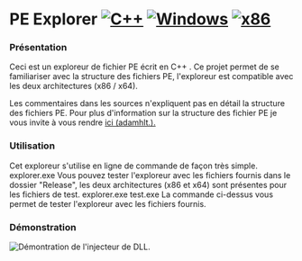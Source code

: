 # PE Explorer [![C++](https://img.shields.io/badge/language-C%2B%2B-%23f34b7d.svg?style=plastic)](https://en.wikipedia.org/wiki/C%2B%2B) [![Windows](https://img.shields.io/badge/platform-Windows-0078d7.svg)](https://en.wikipedia.org/wiki/Microsoft_Windows) [![x86](https://img.shields.io/badge/arch-x86-red.svg)](https://en.wikipedia.org/wiki/X86) 
### Présentation 
Ceci est un exploreur de fichier PE écrit en C++ . Ce projet permet de se familiariser avec la structure des fichiers PE, l'exploreur est compatible avec les deux architectures (x86 / x64).

Les commentaires dans les sources n'expliquent pas en détail la structure des fichiers PE. 
    Pour plus d'information sur la structure des fichier PE je vous invite à vous rendre [ici (adamhlt.).](https://studentlog.net) 

### Utilisation
Cet exploreur s'utilise en ligne de commande de façon très simple.
    explorer.exe <PE File>
Vous pouvez tester l'exploreur avec les fichiers fournis dans le dossier "Release", les deux architectures (x86 et x64) sont présentes pour les fichiers de test.
    explorer.exe test.exe
La commande ci-dessus vous permet de tester l'exploreur avec les fichiers fournis.
### Démonstration
![Démontration de l'injecteur de DLL.](https://github.com/LOURRS/PE-Explorer/blob/master/Ressource/demo.gif)
